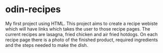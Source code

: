 # odin-recipes
My first project using HTML.
This project aims to create a recipe webiste which will have links which takes the user to those recipe pages.
The current recipes are lasagna, fried chicken and air fried hotdogs.
On each recipe page there is a photo of the finished product, required ingredients and the steps needed to make the dish.
